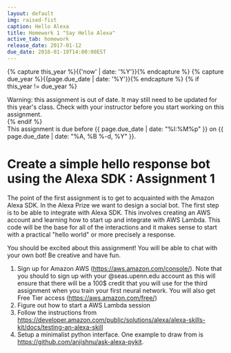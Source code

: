 ```yaml
---
layout: default
img: raised-fist
caption: Hello Alexa    
title: Homework 1 "Say Hello Alexa"
active_tab: homework
release_date: 2017-01-12
due_date: 2016-01-19T14:00:00EST
---
```


<!-- Check whether the assignment is up to date -->
{% capture this_year %}{{'now' | date: '%Y'}}{% endcapture %}
{% capture due_year %}{{page.due_date | date: '%Y'}}{% endcapture %}
{% if this_year != due_year %} 
<div class="alert alert-danger">
Warning: this assignment is out of date.  It may still need to be updated for this year's class.  Check with your instructor before you start working on this assignment.
</div>
{% endif %}
<!-- End of check whether the assignment is up to date -->

<div class="alert alert-info">
This assignment is due before {{ page.due_date | date: "%I:%M%p" }} on {{ page.due_date | date: "%A, %B %-d, %Y" }}.
</div>


Create a simple hello response bot using the Alexa SDK <span class="text-muted">: Assignment 1</span> 
=============================================================

The point of the first assignment is to get to acquainted with the Amazon Alexa SDK. In the Alexa Prize we want to design a social bot. The first step is to be able to integrate  with Alexa SDK. This involves creating an AWS account and learning how to start up and integrate with AWS Lambda. This code will be the base for all of the interactions and it makes sense to start with a practical "hello world" or more precisely a response. 

You should be excited about this assignment! You will be able to chat with your own bot! Be creative and have fun.

1. Sign up for Amazon AWS (https://aws.amazon.com/console/). Note that you should to sign up with your @seas.upenn.edu account as this will ensure that there will be a 100$ credit that you will use for the third assignment when you train your first neural network. You will also get Free Tier access (https://aws.amazon.com/free/)
2. Figure out how to start a AWS Lambda session
3. Follow the instructions from https://developer.amazon.com/public/solutions/alexa/alexa-skills-kit/docs/testing-an-alexa-skill
4. Setup a minimalist python interface. One example to draw from is https://github.com/anjishnu/ask-alexa-pykit.
 

